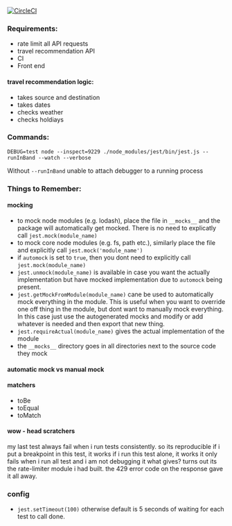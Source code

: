 [![CircleCI](https://circleci.com/gh/mistersingh179/travel_time.svg?style=svg)](https://circleci.com/gh/mistersingh179/travel_time)

### Requirements:

- rate limit all API requests
- travel recommendation API
- CI
- Front end

#### travel recommendation logic:

- takes source and destination
- takes dates
- checks weather
- checks holdiays

### Commands:

```
DEBUG=test node --inspect=9229 ./node_modules/jest/bin/jest.js --runInBand --watch --verbose
```

Without `--runInBand` unable to attach debugger to a running process

### Things to Remember:

#### mocking

- to mock node modules (e.g. lodash), place the file in `__mocks__` and the package will automatically get mocked. There is no need to explicatly call `jest.mock(module_name)`
- to mock core node modules (e.g. fs, path etc.), similarly place the file and explicitly call `jest.mock('module_name')`
- if `automock` is set to `true`, then you dont need to explicitly call `jest.mock(module_name)`
- `jest.unmock(module_name)` is available in case you want the actually implementation but have mocked implementation due to `automock` being present.
- `jest.getMockFromModule(module_name)` cane be used to automatically mock everything in the module. This is useful when you want to override one off thing in the module, but dont want to manually mock everything. In this case just use the autogenerated mocks and modify or add whatever is needed and then export that new thing.
- `jest.requireActual(module_name)` gives the actual implementation of the module
- the `__mocks__` directory goes in all directories next to the source code they mock

#### automatic mock vs manual mock


 
#### matchers

- toBe
- toEqual
- toMatch 

#### wow - head scratchers

 my last test always fail when i run tests consistently.
so its reproducible
if i put a breakpoint in this test, it works
if i run this test alone, it works
it only fails when i run all test and i am not debugging it
what gives?
turns out its the rate-limiter module i had built. the 429 error code on the response gave it all away.

### config

- `jest.setTimeout(100)` otherwise default is 5 seconds of waiting for each test to call done.

